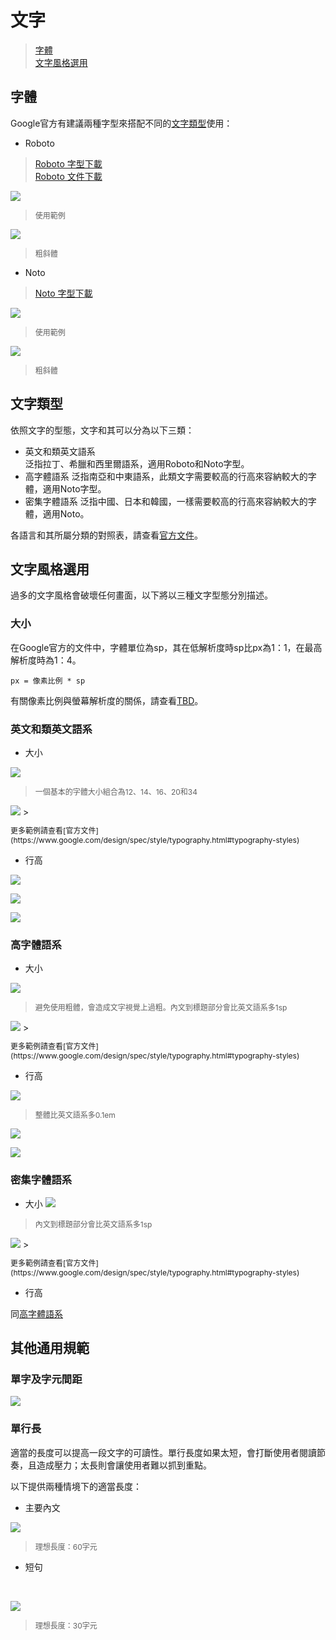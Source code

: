 # 文字

> [字體](#字體)  
> [文字風格選用](#文字風格選用)

## 字體
Google官方有建議兩種字型來搭配不同的[文字類型](#文字類型)使用：

* Roboto

> [Roboto 字型下載](https://material-design.storage.googleapis.com/publish/material_v_4/material_ext_publish/0B0J8hsRkk91LRjU4U1NSeXdjd1U/RobotoTTF.zip)  
> [Roboto 文件下載](https://material-design.storage.googleapis.com/publish/material_v_4/material_ext_publish/0B0J8hsRkk91LRjU4U1NSeXdjd1U/RobotoTTF.zip)

![](https://material-design.storage.googleapis.com/publish/material_v_4/material_ext_publish/0Bx4BSt6jniD7SW9CUzR4MnRpOTg/style_typography_roboto1.png)

> <p style="font-size: 12px">使用範例</p>

![](https://material-design.storage.googleapis.com/publish/material_v_4/material_ext_publish/0Bx4BSt6jniD7ZHlGSHpsMjU5YmM/style_typography_weights1.png)
> <p style="font-size: 12px">粗斜體</p>

* Noto

> [Noto 字型下載](https://www.google.com/get/noto)

![](https://material-design.storage.googleapis.com/publish/material_v_4/material_ext_publish/0B_udO5B8pzrzcWkwSW11bkstZEU/style_typography_noto1.png)
> <p style="font-size: 12px">使用範例</p>

![](https://material-design.storage.googleapis.com/publish/material_v_4/material_ext_publish/0B_udO5B8pzrzdFA4NUh2TG1rT1E/style_typography_weight1.png)
> <p style="font-size: 12px">粗斜體</p>

## 文字類型
依照文字的型態，文字和其可以分為以下三類：

* 英文和類英文語系  
泛指拉丁、希臘和西里爾語系，適用Roboto和Noto字型。
* 高字體語系
泛指南亞和中東語系，此類文字需要較高的行高來容納較大的字體，適用Noto字型。
* 密集字體語系
泛指中國、日本和韓國，一樣需要較高的行高來容納較大的字體，適用Noto。

各語言和其所屬分類的對照表，請查看[官方文件](http://www.google.com/design/spec/style/typography.html#typography-language-categories-reference)。

## 文字風格選用
過多的文字風格會破壞任何畫面，以下將以三種文字型態分別描述。

### 大小
在Google官方的文件中，字體單位為sp，其在低解析度時sp比px為1：1，在最高解析度時為1：4。

    px = 像素比例 * sp
    
有關像素比例與螢幕解析度的關係，請查看[TBD]()。

### 英文和類英文語系   

* 大小

![](http://material-design.storage.googleapis.com/publish/material_v_4/material_ext_publish/0Bzhp5Z4wHba3alhXZ2pPWGk3Zjg/style_typography_styles_scale.png)

> <p style="font-size: 12px">一個基本的字體大小組合為12、14、16、20和34</p>

<img src="https://material-design.storage.googleapis.com/publish/material_v_4/material_ext_publish/0B6Okdz75tqQsV3BnOGFxOWkzSHc/style_typography_styles_04_headline2.png" style="max-width:50%"/>
> <p style="font-size: 12px">更多範例請查看[官方文件](https://www.google.com/design/spec/style/typography.html#typography-styles)

* 行高

![](https://material-design.storage.googleapis.com/publish/material_v_4/material_ext_publish/0Bzhp5Z4wHba3Q1VaNVBsdFozUTg/style_typography_styles_lineheight1.png)

![](https://material-design.storage.googleapis.com/publish/material_v_4/material_ext_publish/0Bzhp5Z4wHba3S0hlSFBQRVE0QlU/style_typography_styles_lineheight2.png)

![](https://material-design.storage.googleapis.com/publish/material_v_4/material_ext_publish/0B6Okdz75tqQsSDJtU2ZnVDZhTGM/style_typography_styles_lineheight3.png)

### 高字體語系

* 大小

![](https://material-design.storage.googleapis.com/publish/material_v_4/material_ext_publish/0Bzhp5Z4wHba3ek5vUE41WjNOSmM/style_typography_style3.png)

> <p style="font-size: 12px">避免使用粗體，會造成文字視覺上過粗。內文到標題部分會比英文語系多1sp</p>

<img src="http://material-design.storage.googleapis.com/publish/material_v_4/material_ext_publish/0B6Okdz75tqQsZ3ktUkF0MTBzTm8/style_typography_example_thai2.png" style="max-width:50%"/>
> <p style="font-size: 12px">更多範例請查看[官方文件](https://www.google.com/design/spec/style/typography.html#typography-styles)

* 行高

![](http://material-design.storage.googleapis.com/publish/material_v_4/material_ext_publish/0Bzhp5Z4wHba3bW9GQUFPTXlTbWc/style_typography_lineheight_tall1.png)

> <p style="font-size: 12px">整體比英文語系多0.1em</p>

![](http://material-design.storage.googleapis.com/publish/material_v_4/material_ext_publish/0B_udO5B8pzrzX05ldDZtZ3VXRGs/style_typography_lineheight_tall2.png)

![](http://material-design.storage.googleapis.com/publish/material_v_4/material_ext_publish/0B_udO5B8pzrzUXJONTc0Y0ZWZ2s/style_typography_lineheight_dense2.png)

### 密集字體語系  
* 大小
![](http://material-design.storage.googleapis.com/publish/material_v_4/material_ext_publish/0Bzhp5Z4wHba3N3d4REJ0enZqd2M/style_typography_style1.png)

> <p style="font-size: 12px">內文到標題部分會比英文語系多1sp</p>

<img src="https://material-design.storage.googleapis.com/publish/material_v_4/material_ext_publish/0B6Okdz75tqQsSlBlSVdGTUgtYlU/style_typography_example_japanese2.png" style="max-width:50%"/>
> <p style="font-size: 12px">更多範例請查看[官方文件](https://www.google.com/design/spec/style/typography.html#typography-styles)

* 行高

同[高字體語系](高字體語系)

## 其他通用規範
### 單字及字元間距
![](http://material-design.storage.googleapis.com/publish/material_v_4/material_ext_publish/0Bzhp5Z4wHba3LUZGWGdtZmFfUU0/style_typography_styles_tracking.png)

### 單行長
適當的長度可以提高一段文字的可讀性。單行長度如果太短，會打斷使用者閱讀節奏，且造成壓力；太長則會讓使用者難以抓到重點。

以下提供兩種情境下的適當長度：

* 主要內文

![](http://material-design.storage.googleapis.com/publish/material_v_4/material_ext_publish/0B6Okdz75tqQsVDdtU1NfU3Jtdlk/style_typography_styles_linelengths1.png)
> <p style="font-size: 12px">理想長度：60字元</p>

* 短句
<br>

![](http://material-design.storage.googleapis.com/publish/material_v_4/material_ext_publish/0B6Okdz75tqQsMzYxcGowWTE5NW8/style_typography_styles_linelengths2.png)
> <p style="font-size: 12px">理想長度：30字元</p>
